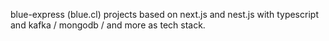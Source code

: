 blue-express (blue.cl) projects based on next.js and nest.js with typescript and kafka / mongodb / and more as tech stack.
